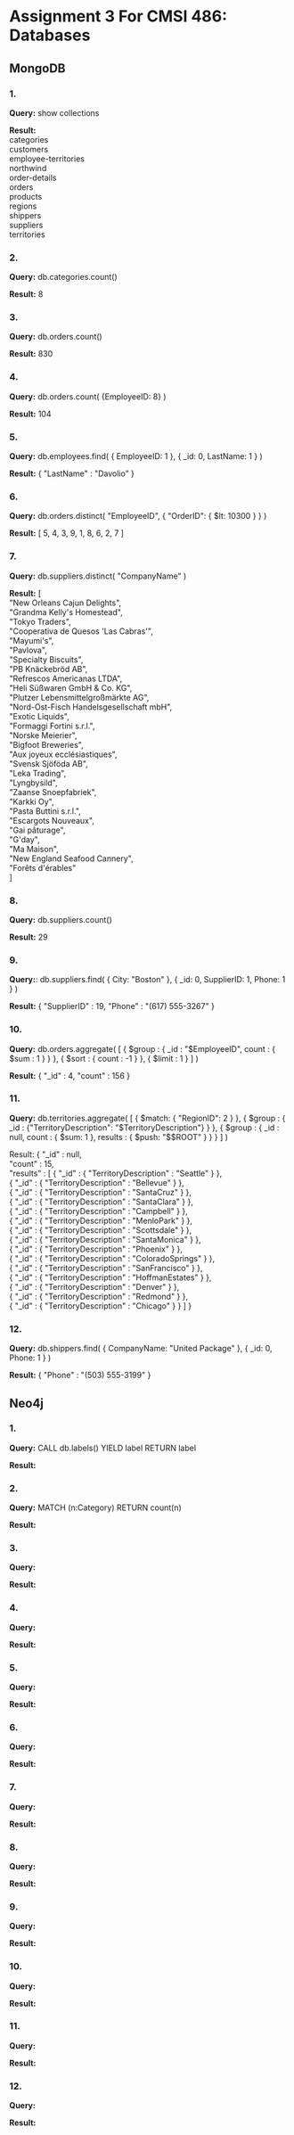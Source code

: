 # Assignment 3 For CMSI 486: Databases

## MongoDB
### 1.
**Query:** show collections

**Result:**\
categories\
customers\
employee-territories\
northwind\
order-details\
orders\
products\
regions\
shippers\
suppliers\
territories


### 2.
**Query:** db.categories.count()

**Result:** 8

### 3.
**Query:** db.orders.count()

**Result:** 830

### 4.
**Query:** db.orders.count( {EmployeeID: 8} )

**Result:** 104

### 5.
**Query:** db.employees.find( { EmployeeID: 1 }, { _id: 0, LastName: 1 } )

**Result:** { "LastName" : "Davolio" }

### 6.
**Query:** db.orders.distinct( "EmployeeID", { "OrderID": { $lt: 10300 } } )

**Result:** [ 5, 4, 3, 9, 1, 8, 6, 2, 7 ]

### 7. 
**Query:** db.suppliers.distinct( "CompanyName" )

**Result:** [  
	"New Orleans Cajun Delights",  
	"Grandma Kelly's Homestead",  
	"Tokyo Traders",  
	"Cooperativa de Quesos 'Las Cabras'",  
	"Mayumi's",  
	"Pavlova",  
	"Specialty Biscuits",  
	"PB Knäckebröd AB",  
	"Refrescos Americanas LTDA",  
	"Heli Süßwaren GmbH & Co. KG",  
	"Plutzer Lebensmittelgroßmärkte AG",  
	"Nord-Ost-Fisch Handelsgesellschaft mbH",  
	"Exotic Liquids",  
	"Formaggi Fortini s.r.l.",  
	"Norske Meierier",  
	"Bigfoot Breweries",  
	"Aux joyeux ecclésiastiques",  
	"Svensk Sjöföda AB",  
	"Leka Trading",  
	"Lyngbysild",  
	"Zaanse Snoepfabriek",  
	"Karkki Oy",  
	"Pasta Buttini s.r.l.",  
	"Escargots Nouveaux",  
	"Gai pâturage",  
	"G'day",  
	"Ma Maison",  
	"New England Seafood Cannery",  
	"Forêts d'érables"  
]  

### 8. 
**Query:** db.suppliers.count()

**Result:** 29

### 9. 
**Query:**: db.suppliers.find( { City: "Boston" }, { _id: 0, SupplierID: 1, Phone: 1 } )

**Result:** { "SupplierID" : 19, "Phone" : "(617) 555-3267" }

### 10. 
**Query:** db.orders.aggregate( [ { $group : { _id : "$EmployeeID", count : { $sum : 1 } } }, { $sort : { count : -1 } }, { $limit : 1 } ] )

**Result:** { "_id" : 4, "count" : 156 }

### 11. 
**Query:** db.territories.aggregate( [ { $match: { "RegionID": 2 } }, { $group : { _id : {"TerritoryDescription": "$TerritoryDescription"} } }, { $group : { _id : null, count : { $sum: 1 }, results : { $push: "$$ROOT" } } } ] )

Result: { "_id" : null,  
"count" : 15,  
"results" : [ { "_id" : { "TerritoryDescription" : "Seattle" } },  
{ "_id" : { "TerritoryDescription" : "Bellevue" } },  
{ "_id" : { "TerritoryDescription" : "SantaCruz" } },  
{ "_id" : { "TerritoryDescription" : "SantaClara" } },  
{ "_id" : { "TerritoryDescription" : "Campbell" } },  
{ "_id" : { "TerritoryDescription" : "MenloPark" } },  
{ "_id" : { "TerritoryDescription" : "Scottsdale" } },  
{ "_id" : { "TerritoryDescription" : "SantaMonica" } },  
{ "_id" : { "TerritoryDescription" : "Phoenix" } },  
{ "_id" : { "TerritoryDescription" : "ColoradoSprings" } },  
{ "_id" : { "TerritoryDescription" : "SanFrancisco" } },  
{ "_id" : { "TerritoryDescription" : "HoffmanEstates" } },  
{ "_id" : { "TerritoryDescription" : "Denver" } },  
{ "_id" : { "TerritoryDescription" : "Redmond" } },  
{ "_id" : { "TerritoryDescription" : "Chicago" } } ] }

### 12. 
**Query:** db.shippers.find( { CompanyName: "United Package" }, { _id: 0, Phone: 1 } )

**Result:** { "Phone" : "(503) 555-3199" }

## Neo4j

### 1. 
**Query:** CALL db.labels() YIELD label RETURN label

**Result:**

### 2. 
**Query:** MATCH (n:Category) RETURN count(n)

**Result:** 

### 3. 
**Query:** 

**Result:**

### 4. 
**Query:** 

**Result:**

### 5. 
**Query:** 

**Result:**

### 6. 
**Query:** 

**Result:**

### 7. 
**Query:** 

**Result:**

### 8. 
**Query:** 

**Result:**

### 9. 
**Query:** 

**Result:**

### 10. 
**Query:** 

**Result:**

### 11. 
**Query:** 

**Result:**

### 12. 
**Query:** 

**Result:**







